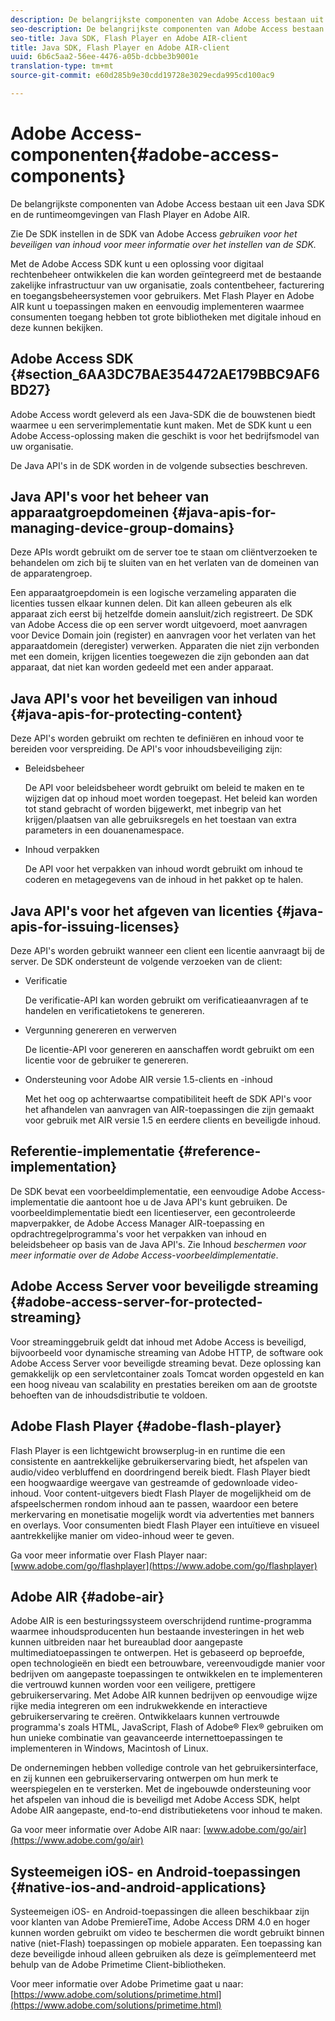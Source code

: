 ```yaml
---
description: De belangrijkste componenten van Adobe Access bestaan uit een Java SDK en de runtimeomgevingen van Flash Player en Adobe AIR.
seo-description: De belangrijkste componenten van Adobe Access bestaan uit een Java SDK en de runtimeomgevingen van Flash Player en Adobe AIR.
seo-title: Java SDK, Flash Player en Adobe AIR-client
title: Java SDK, Flash Player en Adobe AIR-client
uuid: 6b6c5aa2-56ee-4476-a05b-dcbbe3b9001e
translation-type: tm+mt
source-git-commit: e60d285b9e30cdd19728e3029ecda995cd100ac9

---
```



# Adobe Access-componenten{#adobe-access-components}

De belangrijkste componenten van Adobe Access bestaan uit een Java SDK en de runtimeomgevingen van Flash Player en Adobe AIR.

Zie De SDK instellen in de SDK van Adobe Access *gebruiken voor het beveiligen van inhoud voor meer informatie over het instellen van de SDK.*

Met de Adobe Access SDK kunt u een oplossing voor digitaal rechtenbeheer ontwikkelen die kan worden geïntegreerd met de bestaande zakelijke infrastructuur van uw organisatie, zoals contentbeheer, facturering en toegangsbeheersystemen voor gebruikers. Met Flash Player en Adobe AIR kunt u toepassingen maken en eenvoudig implementeren waarmee consumenten toegang hebben tot grote bibliotheken met digitale inhoud en deze kunnen bekijken.

## Adobe Access SDK {#section_6AA3DC7BAE354472AE179BBC9AF6BD27}

Adobe Access wordt geleverd als een Java-SDK die de bouwstenen biedt waarmee u een serverimplementatie kunt maken. Met de SDK kunt u een Adobe Access-oplossing maken die geschikt is voor het bedrijfsmodel van uw organisatie.

De Java API&#39;s in de SDK worden in de volgende subsecties beschreven.

## Java API&#39;s voor het beheer van apparaatgroepdomeinen {#java-apis-for-managing-device-group-domains}

Deze APIs wordt gebruikt om de server toe te staan om cliëntverzoeken te behandelen om zich bij te sluiten van en het verlaten van de domeinen van de apparatengroep.

Een apparaatgroepdomein is een logische verzameling apparaten die licenties tussen elkaar kunnen delen. Dit kan alleen gebeuren als elk apparaat zich eerst bij hetzelfde domein aansluit/zich registreert. De SDK van Adobe Access die op een server wordt uitgevoerd, moet aanvragen voor Device Domain join (register) en aanvragen voor het verlaten van het apparaatdomein (deregister) verwerken. Apparaten die niet zijn verbonden met een domein, krijgen licenties toegewezen die zijn gebonden aan dat apparaat, dat niet kan worden gedeeld met een ander apparaat.

## Java API&#39;s voor het beveiligen van inhoud {#java-apis-for-protecting-content}

Deze API&#39;s worden gebruikt om rechten te definiëren en inhoud voor te bereiden voor verspreiding. De API&#39;s voor inhoudsbeveiliging zijn:

* Beleidsbeheer

   De API voor beleidsbeheer wordt gebruikt om beleid te maken en te wijzigen dat op inhoud moet worden toegepast. Het beleid kan worden tot stand gebracht of worden bijgewerkt, met inbegrip van het krijgen/plaatsen van alle gebruiksregels en het toestaan van extra parameters in een douanenamespace.

* Inhoud verpakken

   De API voor het verpakken van inhoud wordt gebruikt om inhoud te coderen en metagegevens van de inhoud in het pakket op te halen.

## Java API&#39;s voor het afgeven van licenties {#java-apis-for-issuing-licenses}

Deze API&#39;s worden gebruikt wanneer een client een licentie aanvraagt bij de server. De SDK ondersteunt de volgende verzoeken van de client:

* Verificatie

   De verificatie-API kan worden gebruikt om verificatieaanvragen af te handelen en verificatietokens te genereren.

* Vergunning genereren en verwerven

   De licentie-API voor genereren en aanschaffen wordt gebruikt om een licentie voor de gebruiker te genereren.

* Ondersteuning voor Adobe AIR versie 1.5-clients en -inhoud

   Met het oog op achterwaartse compatibiliteit heeft de SDK API&#39;s voor het afhandelen van aanvragen van AIR-toepassingen die zijn gemaakt voor gebruik met AIR versie 1.5 en eerdere clients en beveiligde inhoud.

## Referentie-implementatie {#reference-implementation}

De SDK bevat een voorbeeldimplementatie, een eenvoudige Adobe Access-implementatie die aantoont hoe u de Java API&#39;s kunt gebruiken. De voorbeeldimplementatie biedt een licentieserver, een gecontroleerde mapverpakker, de Adobe Access Manager AIR-toepassing en opdrachtregelprogramma&#39;s voor het verpakken van inhoud en beleidsbeheer op basis van de Java API&#39;s. Zie Inhoud *beschermen voor meer informatie over de Adobe Access-voorbeeldimplementatie*.

## Adobe Access Server voor beveiligde streaming {#adobe-access-server-for-protected-streaming}

Voor streaminggebruik geldt dat inhoud met Adobe Access is beveiligd, bijvoorbeeld voor dynamische streaming van Adobe HTTP, de software ook Adobe Access Server voor beveiligde streaming bevat. Deze oplossing kan gemakkelijk op een servletcontainer zoals Tomcat worden opgesteld en kan een hoog niveau van scalability en prestaties bereiken om aan de grootste behoeften van de inhoudsdistributie te voldoen.

## Adobe Flash Player {#adobe-flash-player}

Flash Player is een lichtgewicht browserplug-in en runtime die een consistente en aantrekkelijke gebruikerservaring biedt, het afspelen van audio/video verbluffend en doordringend bereik biedt. Flash Player biedt een hoogwaardige weergave van gestreamde of gedownloade video-inhoud. Voor content-uitgevers biedt Flash Player de mogelijkheid om de afspeelschermen rondom inhoud aan te passen, waardoor een betere merkervaring en monetisatie mogelijk wordt via advertenties met banners en overlays. Voor consumenten biedt Flash Player een intuïtieve en visueel aantrekkelijke manier om video-inhoud weer te geven.

Ga voor meer informatie over Flash Player naar: [www.adobe.com/go/flashplayer](https://www.adobe.com/go/flashplayer)

## Adobe AIR {#adobe-air}

Adobe AIR is een besturingssysteem overschrijdend runtime-programma waarmee inhoudsproducenten hun bestaande investeringen in het web kunnen uitbreiden naar het bureaublad door aangepaste multimediatoepassingen te ontwerpen. Het is gebaseerd op beproefde, open technologieën en biedt een betrouwbare, vereenvoudigde manier voor bedrijven om aangepaste toepassingen te ontwikkelen en te implementeren die vertrouwd kunnen worden voor een veiligere, prettigere gebruikerservaring. Met Adobe AIR kunnen bedrijven op eenvoudige wijze rijke media integreren om een indrukwekkende en interactieve gebruikerservaring te creëren. Ontwikkelaars kunnen vertrouwde programma&#39;s zoals HTML, JavaScript, Flash of Adobe® Flex® gebruiken om hun unieke combinatie van geavanceerde internettoepassingen te implementeren in Windows, Macintosh of Linux.

De ondernemingen hebben volledige controle van het gebruikersinterface, en zij kunnen een gebruikerservaring ontwerpen om hun merk te weerspiegelen en te versterken. Met de ingebouwde ondersteuning voor het afspelen van inhoud die is beveiligd met Adobe Access SDK, helpt Adobe AIR aangepaste, end-to-end distributieketens voor inhoud te maken.

Ga voor meer informatie over Adobe AIR naar: [www.adobe.com/go/air](https://www.adobe.com/go/air)

## Systeemeigen iOS- en Android-toepassingen {#native-ios-and-android-applications}

Systeemeigen iOS- en Android-toepassingen die alleen beschikbaar zijn voor klanten van Adobe PremiereTime, Adobe Access DRM 4.0 en hoger kunnen worden gebruikt om video te beschermen die wordt gebruikt binnen native (niet-Flash) toepassingen op mobiele apparaten. Een toepassing kan deze beveiligde inhoud alleen gebruiken als deze is geïmplementeerd met behulp van de Adobe Primetime Client-bibliotheken.

Voor meer informatie over Adobe Primetime gaat u naar: [https://www.adobe.com/solutions/primetime.html](https://www.adobe.com/solutions/primetime.html)